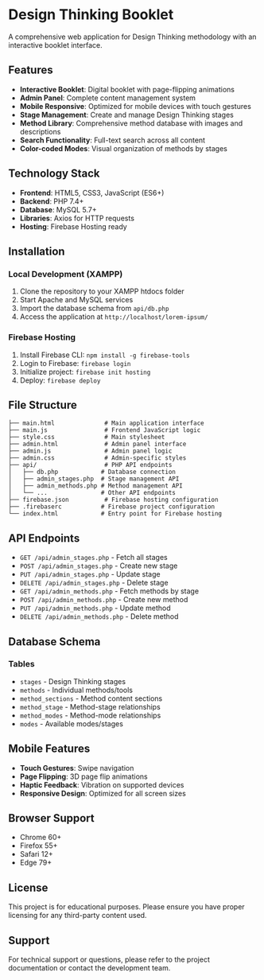 # Design Thinking Booklet

A comprehensive web application for Design Thinking methodology with an interactive booklet interface.

## Features

- **Interactive Booklet**: Digital booklet with page-flipping animations
- **Admin Panel**: Complete content management system
- **Mobile Responsive**: Optimized for mobile devices with touch gestures
- **Stage Management**: Create and manage Design Thinking stages
- **Method Library**: Comprehensive method database with images and descriptions
- **Search Functionality**: Full-text search across all content
- **Color-coded Modes**: Visual organization of methods by stages

## Technology Stack

- **Frontend**: HTML5, CSS3, JavaScript (ES6+)
- **Backend**: PHP 7.4+
- **Database**: MySQL 5.7+
- **Libraries**: Axios for HTTP requests
- **Hosting**: Firebase Hosting ready

## Installation

### Local Development (XAMPP)

1. Clone the repository to your XAMPP htdocs folder
2. Start Apache and MySQL services
3. Import the database schema from `api/db.php`
4. Access the application at `http://localhost/lorem-ipsum/`

### Firebase Hosting

1. Install Firebase CLI: `npm install -g firebase-tools`
2. Login to Firebase: `firebase login`
3. Initialize project: `firebase init hosting`
4. Deploy: `firebase deploy`

## File Structure

```
├── main.html              # Main application interface
├── main.js                # Frontend JavaScript logic
├── style.css              # Main stylesheet
├── admin.html             # Admin panel interface
├── admin.js               # Admin panel logic
├── admin.css              # Admin-specific styles
├── api/                   # PHP API endpoints
│   ├── db.php            # Database connection
│   ├── admin_stages.php  # Stage management API
│   ├── admin_methods.php # Method management API
│   └── ...               # Other API endpoints
├── firebase.json          # Firebase hosting configuration
├── .firebaserc           # Firebase project configuration
└── index.html            # Entry point for Firebase hosting
```

## API Endpoints

- `GET /api/admin_stages.php` - Fetch all stages
- `POST /api/admin_stages.php` - Create new stage
- `PUT /api/admin_stages.php` - Update stage
- `DELETE /api/admin_stages.php` - Delete stage
- `GET /api/admin_methods.php` - Fetch methods by stage
- `POST /api/admin_methods.php` - Create new method
- `PUT /api/admin_methods.php` - Update method
- `DELETE /api/admin_methods.php` - Delete method

## Database Schema

### Tables
- `stages` - Design Thinking stages
- `methods` - Individual methods/tools
- `method_sections` - Method content sections
- `method_stage` - Method-stage relationships
- `method_modes` - Method-mode relationships
- `modes` - Available modes/stages

## Mobile Features

- **Touch Gestures**: Swipe navigation
- **Page Flipping**: 3D page flip animations
- **Haptic Feedback**: Vibration on supported devices
- **Responsive Design**: Optimized for all screen sizes

## Browser Support

- Chrome 60+
- Firefox 55+
- Safari 12+
- Edge 79+

## License

This project is for educational purposes. Please ensure you have proper licensing for any third-party content used.

## Support

For technical support or questions, please refer to the project documentation or contact the development team.
